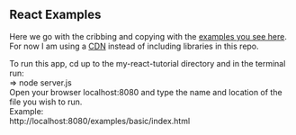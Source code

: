 ## React Examples

Here we go with the cribbing and copying with the [examples you see here](https://github.com/facebook/react/tree/master/examples).  
For now I am using a [CDN](https://cdnjs.com/libraries/react/) instead of including libraries in this repo.

To run this app, cd up to the my-react-tutorial directory and in the terminal run:  
=> node server.js  
Open your browser localhost:8080 and type the name and location of the file you wish to run.  
Example:  
http://localhost:8080/examples/basic/index.html
